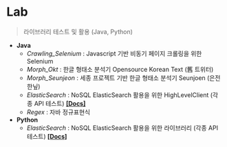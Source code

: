 # Lab
> 라이브러리 테스트 및 활용 (Java, Python)
* **Java** 
    * _Crawling_Selenium_ : Javascript 기반 비동기 페이지 크롤링을 위한 Selenium
    * _Morph_Okt_ : 한글 형태소 분석기 Opensource Korean Text (舊 트위터)
    * _Morph_Seunjeon_ : 세종 프로젝트 기반 한글 형태소 분석기 Seunjoen (은전한닢)
    * _ElasticSearch_ : NoSQL ElasticSearch 활용을 위한 HighLevelClient (각종 API 테스트) [**[Docs]**](https://www.elastic.co/guide/en/elasticsearch/client/java-rest/7.x/java-rest-high.html)
    * _Regex_ : 자바 정규표현식
* **Python**
    * _ElasticSearch_ : NoSQL ElasticSearch 활용을 위한 라이브러리 (각종 API 테스트) [**[Docs]**](https://elasticsearch-py.readthedocs.io/en/master/)
